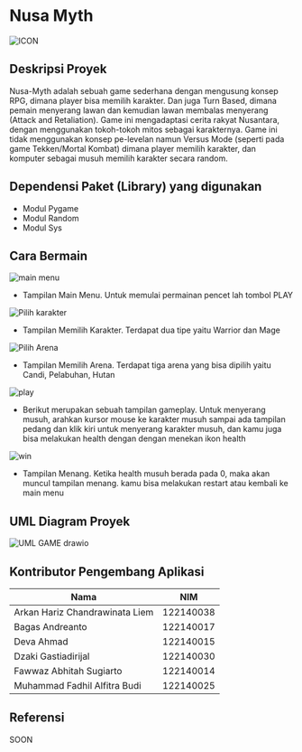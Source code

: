 # Nusa Myth
![ICON](https://github.com/earldev4/Nusa-Myth-Game/assets/115122603/bd5e5947-5c12-46e5-87a7-a3fa8a5a4d07)


## Deskripsi Proyek
Nusa-Myth adalah sebuah game sederhana dengan mengusung konsep RPG, dimana player bisa memilih karakter. Dan juga Turn Based, dimana pemain menyerang lawan dan kemudian lawan membalas menyerang (Attack and Retaliation). Game ini mengadaptasi cerita rakyat Nusantara, dengan menggunakan tokoh-tokoh mitos sebagai karakternya. Game ini tidak menggunakan konsep pe-levelan namun Versus Mode (seperti pada game Tekken/Mortal Kombat) dimana player memilih karakter, dan komputer sebagai musuh memilih karakter secara random. 


## Dependensi Paket (Library) yang digunakan
- Modul Pygame
- Modul Random
- Modul Sys


## Cara Bermain 
![main menu](https://github.com/earldev4/Nusa-Myth-Game/assets/115122603/0657d94b-cec0-488b-9420-876084b66ded)
- Tampilan Main Menu. Untuk memulai permainan pencet lah tombol PLAY

![Pilih karakter](https://github.com/earldev4/Nusa-Myth-Game/assets/115122603/eea39c80-38ac-45de-8d6d-cebf132af570)
- Tampilan Memilih Karakter. Terdapat dua tipe yaitu Warrior dan Mage

![Pilih Arena](https://github.com/earldev4/Nusa-Myth-Game/assets/115122603/17815d9e-16d2-44d0-b4e1-9ca122afb881)
- Tampilan Memilih Arena. Terdapat tiga arena yang bisa dipilih yaitu Candi, Pelabuhan, Hutan

![play](https://github.com/earldev4/Nusa-Myth-Game/assets/115122603/7b50baee-6dcc-49f6-ab9c-2ddef7e413b4)
- Berikut merupakan sebuah tampilan gameplay. Untuk menyerang musuh, arahkan kursor mouse ke karakter musuh sampai ada tampilan pedang dan klik kiri untuk menyerang karakter musuh, dan kamu juga bisa melakukan health dengan dengan menekan ikon health

![win](https://github.com/earldev4/Nusa-Myth-Game/assets/115122603/bdcdf473-eccd-4e7c-a396-af9d1bde9c47)
- Tampilan Menang. Ketika health musuh berada pada 0, maka akan muncul tampilan menang. kamu bisa melakukan restart atau kembali ke main menu


## UML Diagram Proyek
![UML GAME drawio](https://github.com/earldev4/Nusa-Myth-Game/assets/115122603/d8e3b285-6475-4fc6-ad39-534a86a35c03)


## Kontributor Pengembang Aplikasi
| Nama | NIM |
| ------ | ------ |
| Arkan Hariz Chandrawinata Liem | 122140038 |
| Bagas Andreanto | 122140017 |
| Deva Ahmad | 122140015 |
| Dzaki Gastiadirijal | 122140030 |
| Fawwaz Abhitah Sugiarto | 122140014 |
| Muhammad Fadhil Alfitra Budi | 122140025 |


## Referensi
SOON
